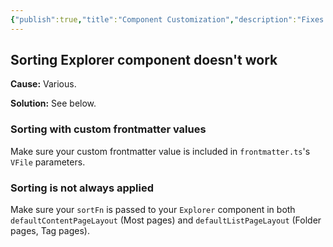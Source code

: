 ```yaml
---
{"publish":true,"title":"Component Customization","description":"Fixes for issues with passing parameters to components.","created":"2024-11-03T20:22:03.777+01:00","modified":"2024-11-03T20:29:56.042+01:00","cssclasses":"mado-heading"}
---
```



## Sorting Explorer component doesn't work

**Cause:** Various.

**Solution:** See below.

### Sorting with custom frontmatter values

Make sure your custom frontmatter value is included in `frontmatter.ts`'s `VFile` parameters.

### Sorting is not always applied

Make sure your `sortFn` is passed to your `Explorer` component in both `defaultContentPageLayout` (Most pages) and `defaultListPageLayout` (Folder pages, Tag pages).
